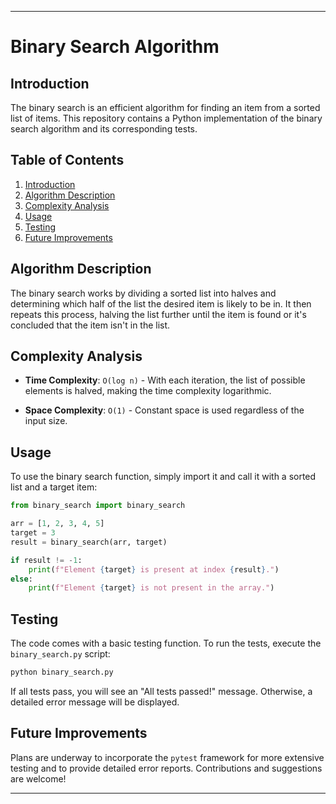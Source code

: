 ---

# Binary Search Algorithm

## Introduction

The binary search is an efficient algorithm for finding an item from a sorted list of items. This repository contains a Python implementation of the binary search algorithm and its corresponding tests.

## Table of Contents

1. [Introduction](#introduction)
2. [Algorithm Description](#algorithm-description)
3. [Complexity Analysis](#complexity-analysis)
4. [Usage](#usage)
5. [Testing](#testing)
6. [Future Improvements](#future-improvements)

## Algorithm Description

The binary search works by dividing a sorted list into halves and determining which half of the list the desired item is likely to be in. It then repeats this process, halving the list further until the item is found or it's concluded that the item isn't in the list.

## Complexity Analysis

- **Time Complexity**: `O(log n)` - With each iteration, the list of possible elements is halved, making the time complexity logarithmic.
  
- **Space Complexity**: `O(1)` - Constant space is used regardless of the input size.

## Usage

To use the binary search function, simply import it and call it with a sorted list and a target item:

```python
from binary_search import binary_search

arr = [1, 2, 3, 4, 5]
target = 3
result = binary_search(arr, target)

if result != -1:
    print(f"Element {target} is present at index {result}.")
else:
    print(f"Element {target} is not present in the array.")
```

## Testing

The code comes with a basic testing function. To run the tests, execute the `binary_search.py` script:

```bash
python binary_search.py
```

If all tests pass, you will see an "All tests passed!" message. Otherwise, a detailed error message will be displayed.

## Future Improvements

Plans are underway to incorporate the `pytest` framework for more extensive testing and to provide detailed error reports. Contributions and suggestions are welcome!

---